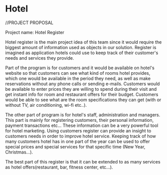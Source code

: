 # Hotel

//PROJECT PROPOSAL

Project name: Hotel Register

Hotel register is the main project idea of this team since it would require the biggest amount of information used as objects in our solution. Register is imagined as application hotels could use to keep track of their customer's needs and services they provide.

Part of the program is for customers and it would be available on hotel's website so that customers can see what kind of rooms hotel provides, which one would be available in the period they need, as well as make reservations without any phone calls or sending e-mails. Customers would be available to enter prices they are willing to spend during their visit and get instant info for room and restaurant offers for their budget. Customers would be able to see what are the room specifications they can get (with or without TV, air conditioning, wi-fi etc..).

The other part of program is for hotel's staff, administration and managers. This part is mainly for registering customers, their personal information, payment transactions etc... These information can be a very powerful tool for hotel marketing. Using customers register can provide an insight to customers needs in order to improve hotel service. Keeping track of how many customers hotel has in one part of the year can be used to offer special prices and special services for that specific time (New Year, Christmas...).

The best part of this register is that it can be extended to as many services as hotel offers(restaurant, bar, fitness center, etc...).



